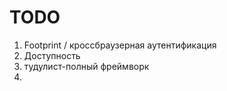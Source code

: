 # TODO

1. Footprint / кроссбраузерная аутентификация
2. Доступность
3. тудулист-полный фреймворк
4. 
